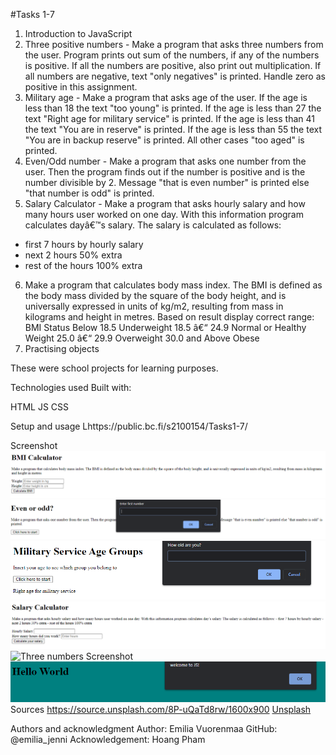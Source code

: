 #Tasks 1-7

1.  Introduction to JavaScript
2.  Three positive numbers - Make a program that asks three numbers from the user. Program prints out sum of the numbers, if any of the numbers is positive. If all the numbers are positive, also print out multiplication. If all numbers are negative, text "only negatives" is printed. Handle zero as positive in this assignment.
3.  Military age - Make a program that asks age of the user. If the age is less than 18 the text "too young" is printed. If the age is less than 27 the text "Right age for military service" is printed. If the age is less than 41 the text "You are in reserve" is printed. If the age is less than 55 the text "You are in backup reserve" is printed. All other cases "too aged" is printed.
4.  Even/Odd number - Make a program that asks one number from the user. Then the program finds out if the number is positive and is the number divisible by 2. Message "that is even number" is printed else "that number is odd" is printed.
5.  Salary Calculator - Make a program that asks hourly salary and how many hours user worked on one day. With this information program calculates dayâ€™s salary.
    The salary is calculated as follows:

- first 7 hours by hourly salary
- next 2 hours 50% extra
- rest of the hours 100% extra

6. Make a program that calculates body mass index. The BMI is defined as the body mass divided by the square of the body height, and is universally expressed in units of kg/m2, resulting from mass in kilograms and height in metres. Based on result display correct range:
   BMI Status
   Below 18.5 Underweight
   18.5 â€“ 24.9 Normal or Healthy Weight
   25.0 â€“ 29.9 Overweight
   30.0 and Above Obese
7. Practising objects

These were school projects for learning purposes.

Technologies used
Built with:

HTML
JS
CSS

Setup and usage
Lhttps://public.bc.fi/s2100154/Tasks1-7/

Screenshot
![BMI Calculator Screenshot](bmi.png)
![Even/Odd Screenshot](evenodd.png)
![Military Age Screenshot](militaryage.png)
![Salary calculator Screenshot](salarycalc.png)
![Three numbers Screenshot](threenumbers.png)
![Task 1 Screenshot](1sttask.png)
Sources
https://source.unsplash.com/8P-uQaTd8rw/1600x900
[Unsplash](https://source.unsplash.com/8P-uQaTd8rw/1600x900)

Authors and acknowledgment
Author: Emilia Vuorenmaa
GitHub: @emilia_jenni
Acknowledgement:
Hoang Pham
